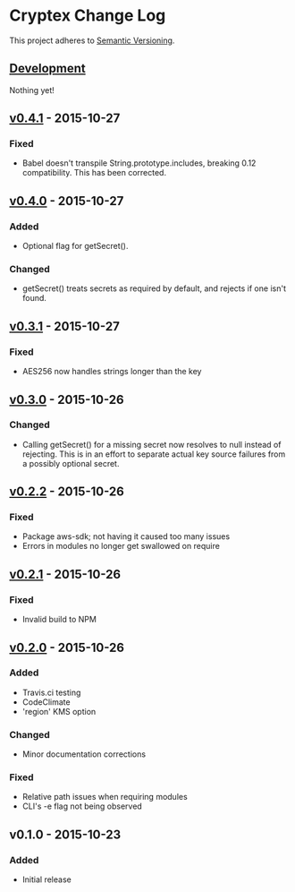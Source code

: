 # Cryptex Change Log
This project adheres to [Semantic Versioning](http://semver.org/).

## [Development]
Nothing yet!

## [v0.4.1] - 2015-10-27
### Fixed
- Babel doesn't transpile String.prototype.includes, breaking 0.12 compatibility.
This has been corrected.

## [v0.4.0] - 2015-10-27
### Added
- Optional flag for getSecret().

### Changed
- getSecret() treats secrets as required by default, and rejects if one isn't found.

## [v0.3.1] - 2015-10-27
### Fixed
- AES256 now handles strings longer than the key

## [v0.3.0] - 2015-10-26
### Changed
- Calling getSecret() for a missing secret now resolves to null instead of rejecting.
This is in an effort to separate actual key source failures from a possibly optional
secret.

## [v0.2.2] - 2015-10-26
### Fixed
- Package aws-sdk; not having it caused too many issues
- Errors in modules no longer get swallowed on require

## [v0.2.1] - 2015-10-26
### Fixed
- Invalid build to NPM

## [v0.2.0] - 2015-10-26
### Added
- Travis.ci testing
- CodeClimate
- 'region' KMS option

### Changed
- Minor documentation corrections

### Fixed
- Relative path issues when requiring modules
- CLI's -e flag not being observed

## v0.1.0 - 2015-10-23
### Added
- Initial release

[Development]: https://github.com/TechnologyAdvice/Cryptex/compare/0.4.1...HEAD
[v0.4.1]: https://github.com/TechnologyAdvice/Cryptex/compare/0.4.0...0.4.1
[v0.4.0]: https://github.com/TechnologyAdvice/Cryptex/compare/0.3.1...0.4.0
[v0.3.1]: https://github.com/TechnologyAdvice/Cryptex/compare/0.3.0...0.3.1
[v0.3.0]: https://github.com/TechnologyAdvice/Cryptex/compare/0.2.2...0.3.0
[v0.2.2]: https://github.com/TechnologyAdvice/Cryptex/compare/0.2.1...0.2.2
[v0.2.1]: https://github.com/TechnologyAdvice/Cryptex/compare/0.2.0...0.2.1
[v0.2.0]: https://github.com/TechnologyAdvice/Cryptex/compare/0.1.0...0.2.0
